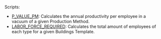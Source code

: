 Scripts:
- [P_VALUE_PM](https://github.com/xxxAnn/Vic3-Scripts/tree/master/P_VALUE_PM): Calculates the annual productivity per employee in a vacuum of a given Production Method.
- [LABOR_FORCE_REQUIRED](https://github.com/xxxAnn/Vic3-Scripts/tree/master/LABOR_FORCE_REQUIRED): Calculates the total amount of employees of each type for a given Buildings Template.
